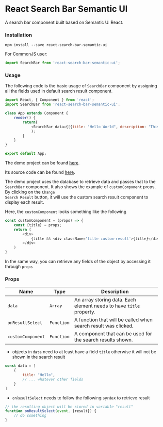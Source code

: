 # React Search Bar Semantic UI

A search bar component built based on Semantic UI React.

### Installation

```shell
npm install --save react-search-bar-semantic-ui
```

For [CommonJS](http://wiki.commonjs.org/wiki/CommonJS) user:

```javascript
import SearchBar from 'react-search-bar-semantic-ui';
```

### Usage

The following code is the basic usage of <code>SearchBar</code> component by assigning all the fields used in default search result component.

```javascript
import React, { Component } from 'react';
import SearchBar from 'react-search-bar-semantic-ui';

class App extends Component {
    render() {
        return(
            <SearchBar data={[{title: "Hello World", description: "This is an example data.", image: "https://via.placeholder.com/150", price: 100}]} />
            );
        }
    }
}

export default App;
```

The demo project can be found [here](https://react-search-bar-sem-ui-demo.herokuapp.com).

Its source code can be found [here](https://github.com/Eric1015/search-app).

The demo project uses the database to retrieve data and passes that to the <code>SearchBar</code> component. It also shows the example of <code>customComponent</code> props. By clicking on the <code>Change Search Result</code> button, it will use the custom search result component to display each result.

Here, the <code>customComponent</code> looks something like the following.

```javascript
const customComponent = (props) => {
    const {title} = props;
    return (
        <div>
            {title && <div className='title custom-result'>{title}</div>}
        </div>
    )
}
```

In the same way, you can retrieve any fields of the object by accessing it through <code>props</code>

### Props

| Name              | Type          | Description                                                         |
| ----------------- | ------------- | ------------------------------------------------------------------- |
| `data`            | `Array`       | An array storing data. Each element needs to have `title` property. |
| `onResultSelect`  | `Function`    | A function that will be called when search result was clicked.      |
| `customComponent` | `Function`    | A component that can be used for the search results shown.          |

* objects in <code>data</code> need to at least have a field <code>title</code> otherwise it will not be shown in the search result
```javascript
const data = [
    {
        title: "Hello",
        // ... whatever other fields
    }
]
```

* <code>onResultSelect</code> needs to follow the following syntax to retrieve result

```javascript
// the resulting object will be stored in variable "result"
function onResultSelect(event, {result}) {
    // do something
}
```